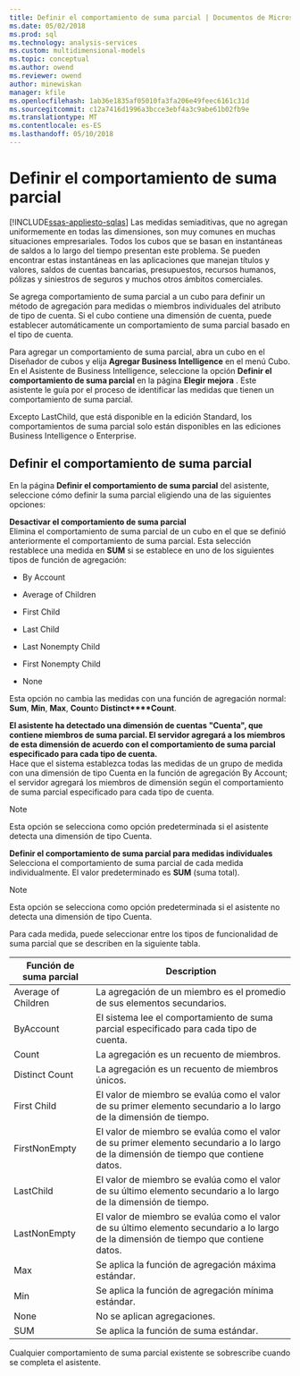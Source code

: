 ```yaml
---
title: Definir el comportamiento de suma parcial | Documentos de Microsoft
ms.date: 05/02/2018
ms.prod: sql
ms.technology: analysis-services
ms.custom: multidimensional-models
ms.topic: conceptual
ms.author: owend
ms.reviewer: owend
author: minewiskan
manager: kfile
ms.openlocfilehash: 1ab36e1835af05010fa3fa206e49feec6161c31d
ms.sourcegitcommit: c12a7416d1996a3bcce3ebf4a3c9abe61b02fb9e
ms.translationtype: MT
ms.contentlocale: es-ES
ms.lasthandoff: 05/10/2018
---
```

# <a name="define-semiadditive-behavior"></a>Definir el comportamiento de suma parcial
[!INCLUDE[ssas-appliesto-sqlas](../../includes/ssas-appliesto-sqlas.md)]
  Las medidas semiaditivas, que no agregan uniformemente en todas las dimensiones, son muy comunes en muchas situaciones empresariales. Todos los cubos que se basan en instantáneas de saldos a lo largo del tiempo presentan este problema. Se pueden encontrar estas instantáneas en las aplicaciones que manejan títulos y valores, saldos de cuentas bancarias, presupuestos, recursos humanos, pólizas y siniestros de seguros y muchos otros ámbitos comerciales.  
  
 Se agrega comportamiento de suma parcial a un cubo para definir un método de agregación para medidas o miembros individuales del atributo de tipo de cuenta. Si el cubo contiene una dimensión de cuenta, puede establecer automáticamente un comportamiento de suma parcial basado en el tipo de cuenta.  
  
 Para agregar un comportamiento de suma parcial, abra un cubo en el Diseñador de cubos y elija **Agregar Business Intelligence** en el menú Cubo. En el Asistente de Business Intelligence, seleccione la opción **Definir el comportamiento de suma parcial** en la página **Elegir mejora** . Este asistente le guía por el proceso de identificar las medidas que tienen un comportamiento de suma parcial.  
  
 Excepto LastChild, que está disponible en la edición Standard, los comportamientos de suma parcial solo están disponibles en las ediciones Business Intelligence o Enterprise.  
  
## <a name="define-semiadditive-behavior"></a>Definir el comportamiento de suma parcial  
 En la página **Definir el comportamiento de suma parcial** del asistente, seleccione cómo definir la suma parcial eligiendo una de las siguientes opciones:  
  
 **Desactivar el comportamiento de suma parcial**  
 Elimina el comportamiento de suma parcial de un cubo en el que se definió anteriormente el comportamiento de suma parcial. Esta selección restablece una medida en **SUM** si se establece en uno de los siguientes tipos de función de agregación:  
  
-   By Account  
  
-   Average of Children  
  
-   First Child  
  
-   Last Child  
  
-   Last Nonempty Child  
  
-   First Nonempty Child  
  
-   None  
  
 Esta opción no cambia las medidas con una función de agregación normal: **Sum**, **Min**, **Max**, **Count**o **Distinct****Count**.  
  
 **El asistente ha detectado una dimensión de cuentas "Cuenta", que contiene miembros de suma parcial. El servidor agregará a los miembros de esta dimensión de acuerdo con el comportamiento de suma parcial especificado para cada tipo de cuenta.**  
 Hace que el sistema establezca todas las medidas de un grupo de medida con una dimensión de tipo Cuenta en la función de agregación By Account; el servidor agregará los miembros de dimensión según el comportamiento de suma parcial especificado para cada tipo de cuenta.  
  
> [!NOTE]  
>  Esta opción se selecciona como opción predeterminada si el asistente detecta una dimensión de tipo Cuenta.  
  
 **Definir el comportamiento de suma parcial para medidas individuales**  
 Selecciona el comportamiento de suma parcial de cada medida individualmente. El valor predeterminado es **SUM** (suma total).  
  
> [!NOTE]  
>  Esta opción se selecciona como opción predeterminada si el asistente no detecta una dimensión de tipo Cuenta.  
  
 Para cada medida, puede seleccionar entre los tipos de funcionalidad de suma parcial que se describen en la siguiente tabla.  
  
|Función de suma parcial|Description|  
|---------------------------|-----------------|  
|Average of Children|La agregación de un miembro es el promedio de sus elementos secundarios.|  
|ByAccount|El sistema lee el comportamiento de suma parcial especificado para cada tipo de cuenta.|  
|Count|La agregación es un recuento de miembros.|  
|Distinct Count|La agregación es un recuento de miembros únicos.|  
|First Child|El valor de miembro se evalúa como el valor de su primer elemento secundario a lo largo de la dimensión de tiempo.|  
|FirstNonEmpty|El valor de miembro se evalúa como el valor de su primer elemento secundario a lo largo de la dimensión de tiempo que contiene datos.|  
|LastChild|El valor de miembro se evalúa como el valor de su último elemento secundario a lo largo de la dimensión de tiempo.|  
|LastNonEmpty|El valor de miembro se evalúa como el valor de su último elemento secundario a lo largo de la dimensión de tiempo que contiene datos.|  
|Max|Se aplica la función de agregación máxima estándar.|  
|Min|Se aplica la función de agregación mínima estándar.|  
|None|No se aplican agregaciones.|  
|SUM|Se aplica la función de suma estándar.|  
  
 Cualquier comportamiento de suma parcial existente se sobrescribe cuando se completa el asistente.  
  
  
